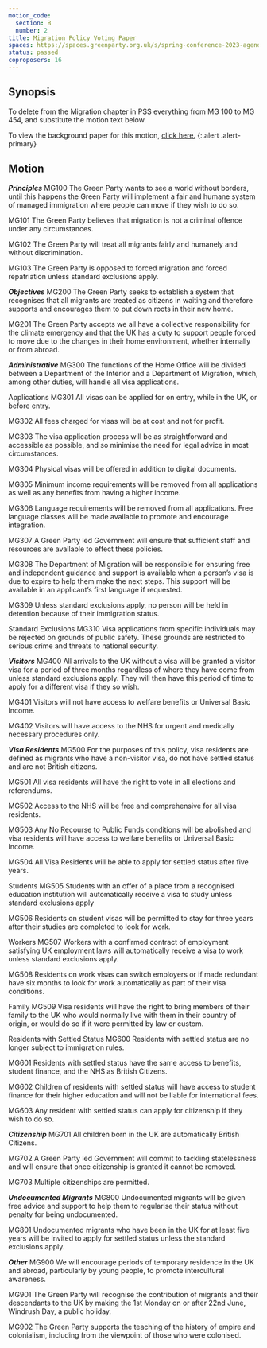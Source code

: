 ```yaml
---
motion_code:
  section: B
  number: 2
title: Migration Policy Voting Paper
spaces: https://spaces.greenparty.org.uk/s/spring-conference-2023-agenda-forum/?contentId=119856
status: passed
coproposers: 16
---
```

## Synopsis
To delete from the Migration chapter in PSS everything from MG 100 to MG 454, and substitute the motion text below.

To view the background paper for this motion, [click here.](/files/migpolbp.pdf)
{:.alert .alert-primary}

## Motion
***Principles***
MG100 The Green Party wants to see a world without borders, until this happens the Green Party will implement a fair and humane system of managed immigration where people can move if they wish to do so.

MG101 The Green Party believes that migration is not a criminal offence under any circumstances.

MG102 The Green Party will treat all migrants fairly and humanely and without discrimination.

MG103 The Green Party is opposed to forced migration and forced repatriation unless standard exclusions apply.

***Objectives***
MG200 The Green Party seeks to establish a system that recognises that all migrants are treated as citizens in waiting and therefore supports and encourages them to put down roots in their new home.

MG201 The Green Party accepts we all have a collective responsibility for the climate emergency and that the UK has a duty to support people forced to move due to the changes in their home environment, whether internally or from abroad.

***Administrative***
MG300 The functions of the Home Office will be divided between a Department of the Interior and a Department of Migration, which, among other duties, will handle all visa applications.

Applications
MG301 All visas can be applied for on entry, while in the UK, or before entry.

MG302 All fees charged for visas will be at cost and not for profit.

MG303 The visa application process will be as straightforward and accessible as possible, and so minimise the need for legal advice in most circumstances.

MG304 Physical visas will be offered in addition to digital documents.

MG305 Minimum income requirements will be removed from all applications as well as any benefits from having a higher income.

MG306 Language requirements will be removed from all applications. Free language classes will be made available to promote and encourage integration.

MG307 A Green Party led Government will ensure that sufficient staff and resources are available to effect these policies.

MG308 The Department of Migration will be responsible for ensuring free and independent guidance and support is available when a person’s visa is due to expire to help them make the next steps. This support will be available in an applicant’s first language if requested.

MG309 Unless standard exclusions apply, no person will be held in detention because of their immigration status.

Standard Exclusions
MG310 Visa applications from specific individuals may be rejected on grounds of public safety. These grounds are restricted to serious crime and threats to national security.

***Visitors***
MG400 All arrivals to the UK without a visa will be granted a visitor visa for a period of three months regardless of where they have come from unless standard exclusions apply. They will then have this period of time to apply for a different visa if they so wish.

MG401 Visitors will not have access to welfare benefits or Universal Basic Income.

MG402 Visitors will have access to the NHS for urgent and medically necessary procedures only.

***Visa Residents***
MG500 For the purposes of this policy, visa residents are defined as migrants who have a non-visitor visa, do not have settled status and are not British citizens.

MG501 All visa residents will have the right to vote in all elections and referendums.

MG502 Access to the NHS will be free and comprehensive for all visa residents.

MG503 Any No Recourse to Public Funds conditions will be abolished and visa residents will have access to welfare benefits or Universal Basic Income.

MG504 All Visa Residents will be able to apply for settled status after five years.

Students
MG505 Students with an offer of a place from a recognised education institution will automatically receive a visa to study unless standard exclusions apply

MG506 Residents on student visas will be permitted to stay for three years after their studies are completed to look for work.

Workers
MG507 Workers with a confirmed contract of employment satisfying UK employment laws will automatically receive a visa to work unless standard exclusions apply.

MG508 Residents on work visas can switch employers or if made redundant have six months to look for work automatically as part of their visa conditions.

Family
MG509 Visa residents will have the right to bring members of their family to the UK who would normally live with them in their country of origin, or would do so if it were permitted by law or custom.

Residents with Settled Status
MG600 Residents with settled status are no longer subject to immigration rules.

MG601 Residents with settled status have the same access to benefits, student finance, and the NHS as British Citizens.

MG602 Children of residents with settled status will have access to student finance for their higher education and will not be liable for international fees.

MG603 Any resident with settled status can apply for citizenship if they wish to do so.

***Citizenship***
MG701 All children born in the UK are automatically British Citizens.

MG702 A Green Party led Government will commit to tackling statelessness and will ensure that once citizenship is granted it cannot be removed.

MG703 Multiple citizenships are permitted.

***Undocumented Migrants***
MG800 Undocumented migrants will be given free advice and support to help them to regularise their status without penalty for being undocumented.

MG801 Undocumented migrants who have been in the UK for at least five years will be invited to apply for settled status unless the standard exclusions apply.

***Other***
MG900 We will encourage periods of temporary residence in the UK and abroad, particularly by young people, to promote intercultural awareness.

MG901 The Green Party will recognise the contribution of migrants and their descendants to the UK by making the 1st Monday on or after 22nd June, Windrush Day, a public holiday.

MG902 The Green Party supports the teaching of the history of empire and colonialism, including from the viewpoint of those who were colonised.
